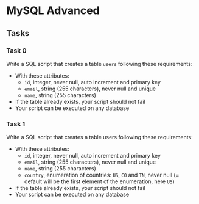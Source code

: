 # MySQL Advanced

## Tasks

### Task 0
Write a SQL script that creates a table `users` following these requirements:
- With these attributes:
	- `id`, integer, never null, auto increment and primary key
	- `email`, string (255 characters), never null and unique
	- `name`, string (255 characters)
- If the table already exists, your script should not fail
- Your script can be executed on any database

### Task 1
Write a SQL script that creates a table users following these requirements:
- With these attributes:
	- `id`, integer, never null, auto increment and primary key
	- `email`, string (255 characters), never null and unique
	- `name`, string (255 characters)
	- `country`, enumeration of countries: `US`, `CO` and `TN`, never null (= default will be the first element of the enumeration, here `US`)
- If the table already exists, your script should not fail
- Your script can be executed on any database
